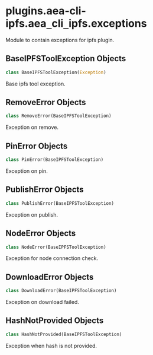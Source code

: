 <a id="plugins.aea-cli-ipfs.aea_cli_ipfs.exceptions"></a>

# plugins.aea-cli-ipfs.aea`_`cli`_`ipfs.exceptions

Module to contain exceptions for ipfs plugin.

<a id="plugins.aea-cli-ipfs.aea_cli_ipfs.exceptions.BaseIPFSToolException"></a>

## BaseIPFSToolException Objects

```python
class BaseIPFSToolException(Exception)
```

Base ipfs tool exception.

<a id="plugins.aea-cli-ipfs.aea_cli_ipfs.exceptions.RemoveError"></a>

## RemoveError Objects

```python
class RemoveError(BaseIPFSToolException)
```

Exception on remove.

<a id="plugins.aea-cli-ipfs.aea_cli_ipfs.exceptions.PinError"></a>

## PinError Objects

```python
class PinError(BaseIPFSToolException)
```

Exception on pin.

<a id="plugins.aea-cli-ipfs.aea_cli_ipfs.exceptions.PublishError"></a>

## PublishError Objects

```python
class PublishError(BaseIPFSToolException)
```

Exception on publish.

<a id="plugins.aea-cli-ipfs.aea_cli_ipfs.exceptions.NodeError"></a>

## NodeError Objects

```python
class NodeError(BaseIPFSToolException)
```

Exception for node connection check.

<a id="plugins.aea-cli-ipfs.aea_cli_ipfs.exceptions.DownloadError"></a>

## DownloadError Objects

```python
class DownloadError(BaseIPFSToolException)
```

Exception on download failed.

<a id="plugins.aea-cli-ipfs.aea_cli_ipfs.exceptions.HashNotProvided"></a>

## HashNotProvided Objects

```python
class HashNotProvided(BaseIPFSToolException)
```

Exception when hash is not provided.

